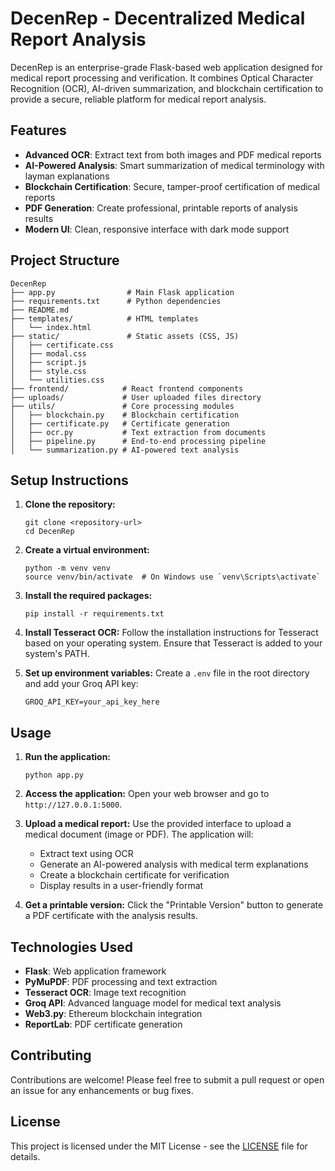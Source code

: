 # DecenRep - Decentralized Medical Report Analysis

DecenRep is an enterprise-grade Flask-based web application designed for medical report processing and verification. It combines Optical Character Recognition (OCR), AI-driven summarization, and blockchain certification to provide a secure, reliable platform for medical report analysis.

## Features

- **Advanced OCR**: Extract text from both images and PDF medical reports
- **AI-Powered Analysis**: Smart summarization of medical terminology with layman explanations
- **Blockchain Certification**: Secure, tamper-proof certification of medical reports
- **PDF Generation**: Create professional, printable reports of analysis results
- **Modern UI**: Clean, responsive interface with dark mode support

## Project Structure

```
DecenRep
├── app.py                # Main Flask application
├── requirements.txt      # Python dependencies
├── README.md
├── templates/            # HTML templates
│   └── index.html
├── static/               # Static assets (CSS, JS)
│   ├── certificate.css
│   ├── modal.css
│   ├── script.js
│   ├── style.css
│   └── utilities.css
├── frontend/            # React frontend components
├── uploads/             # User uploaded files directory
├── utils/               # Core processing modules
│   ├── blockchain.py    # Blockchain certification
│   ├── certificate.py   # Certificate generation
│   ├── ocr.py           # Text extraction from documents
│   ├── pipeline.py      # End-to-end processing pipeline
│   └── summarization.py # AI-powered text analysis
```

## Setup Instructions

1. **Clone the repository:**
   ```
   git clone <repository-url>
   cd DecenRep
   ```

2. **Create a virtual environment:**
   ```
   python -m venv venv
   source venv/bin/activate  # On Windows use `venv\Scripts\activate`
   ```

3. **Install the required packages:**
   ```
   pip install -r requirements.txt
   ```

4. **Install Tesseract OCR:**
   Follow the installation instructions for Tesseract based on your operating system. Ensure that Tesseract is added to your system's PATH.

5. **Set up environment variables:**
   Create a `.env` file in the root directory and add your Groq API key:
   ```
   GROQ_API_KEY=your_api_key_here
   ```

## Usage

1. **Run the application:**
   ```
   python app.py
   ```

2. **Access the application:**
   Open your web browser and go to `http://127.0.0.1:5000`.

3. **Upload a medical report:**
   Use the provided interface to upload a medical document (image or PDF). The application will:
   - Extract text using OCR
   - Generate an AI-powered analysis with medical term explanations
   - Create a blockchain certificate for verification
   - Display results in a user-friendly format

4. **Get a printable version:**
   Click the "Printable Version" button to generate a PDF certificate with the analysis results.

## Technologies Used

- **Flask**: Web application framework
- **PyMuPDF**: PDF processing and text extraction
- **Tesseract OCR**: Image text recognition
- **Groq API**: Advanced language model for medical text analysis
- **Web3.py**: Ethereum blockchain integration
- **ReportLab**: PDF certificate generation

## Contributing

Contributions are welcome! Please feel free to submit a pull request or open an issue for any enhancements or bug fixes.

## License

This project is licensed under the MIT License - see the [LICENSE](LICENSE) file for details.